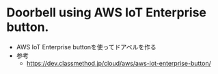 # Doorbell using AWS IoT Enterprise button.
- AWS IoT Enterprise buttonを使ってドアベルを作る
- 参考
  - https://dev.classmethod.jp/cloud/aws/aws-iot-enterprise-button/
